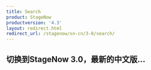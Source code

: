 ```yaml
---
title: Search
product: StageNow
productversion: '4.3'
layout: redirect.html
redirect_url: /stagenow/sn-cn/3-0/search/
---
```


## 切换到StageNow 3.0，最新的中文版...














